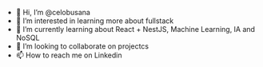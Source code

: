 - 👋 Hi, I’m @celobusana
- 👀 I’m interested in learning more about fullstack 
- 🌱 I’m currently learning about React + NestJS, Machine Learning, IA and NoSQL
- 💞️ I’m looking to collaborate on projectcs
- 📫 How to reach me on Linkedin

<!---
celobusana/celobusana is a ✨ special ✨ repository because its `README.md` (this file) appears on your GitHub profile.
You can click the Preview link to take a look at your changes.
--->
